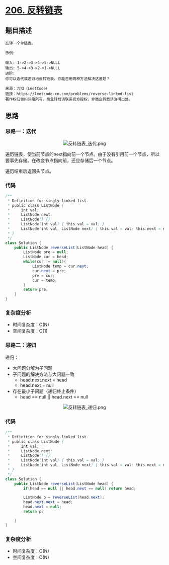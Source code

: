 # [206. 反转链表](https://leetcode-cn.com/problems/reverse-linked-list/)

## 题目描述

```
反转一个单链表。

示例:

输入: 1->2->3->4->5->NULL
输出: 5->4->3->2->1->NULL
进阶:
你可以迭代或递归地反转链表。你能否用两种方法解决这道题？

来源：力扣（LeetCode）
链接：https://leetcode-cn.com/problems/reverse-linked-list
著作权归领扣网络所有。商业转载请联系官方授权，非商业转载请注明出处。
```

## 思路

### 思路一：迭代

 <div align=center>
 
  ![反转链表_迭代.png](https://i.loli.net/2021/04/22/KcDLvko9JMilguy.png)
 
 </div>

遍历链表，使当前节点的next指向前一个节点。由于没有引用前一个节点，所以要事先存储。在改变节点指向前，还应存储后一个节点。

遍历结束后返回头节点。

### 代码

```java
/**
 * Definition for singly-linked list.
 * public class ListNode {
 *     int val;
 *     ListNode next;
 *     ListNode() {}
 *     ListNode(int val) { this.val = val; }
 *     ListNode(int val, ListNode next) { this.val = val; this.next = next; }
 * }
 */
class Solution {
    public ListNode reverseList(ListNode head) {
        ListNode pre = null;
        ListNode cur = head;
        while(cur != null){
            ListNode temp = cur.next;
            cur.next = pre;
            pre = cur;
            cur = temp;
        }
        return pre;
    }
}
```

### 复杂度分析
- 时间复杂度：O(N)
- 空间复杂度：O(1)

### 思路二：递归

递归：
- 大问题分解为子问题
- 子问题的解决方法与大问题一致
  - head.next.next = head
  - head.next = null
- 存在最小子问题（递归终止条件）
  - head == null || head.next == null
<div align=center>

![反转链表_递归.png](https://i.loli.net/2021/04/22/SXpdVqn1ucNbmiv.png)

</div>

### 代码

```java
/**
 * Definition for singly-linked list.
 * public class ListNode {
 *     int val;
 *     ListNode next;
 *     ListNode() {}
 *     ListNode(int val) { this.val = val; }
 *     ListNode(int val, ListNode next) { this.val = val; this.next = next; }
 * }
 */
class Solution {
    public ListNode reverseList(ListNode head) {
        if(head == null || head.next == null) return head;

        ListNode p = reverseList(head.next);
        head.next.next = head;
        head.next = null;
        return p;

    }
}
```

### 复杂度分析
- 时间复杂度：O(N)
- 空间复杂度：O(N)
